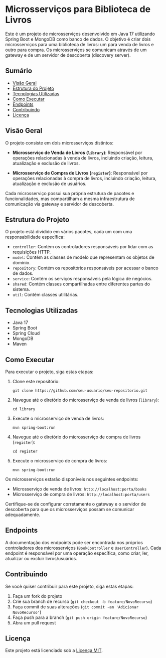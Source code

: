 # Microsserviços para Biblioteca de Livros

Este é um projeto de microsserviços desenvolvido em Java 17 utilizando Spring Boot e MongoDB como banco de dados. O objetivo é criar dois microsserviços para uma biblioteca de livros: um para venda de livros e outro para compra. Os microsserviços se comunicam através de um gateway e de um servidor de descoberta (discovery server).

## Sumário

- [Visão Geral](#visão-geral)
- [Estrutura do Projeto](#estrutura-do-projeto)
- [Tecnologias Utilizadas](#tecnologias-utilizadas)
- [Como Executar](#como-executar)
- [Endpoints](#endpoints)
- [Contribuindo](#contribuindo)
- [Licença](#licença)

## Visão Geral

O projeto consiste em dois microsserviços distintos:

- **Microsserviço de Venda de Livros (`library`)**: Responsável por operações relacionadas à venda de livros, incluindo criação, leitura, atualização e exclusão de livros.
  
- **Microsserviço de Compra de Livros (`register`)**: Responsável por operações relacionadas à compra de livros, incluindo criação, leitura, atualização e exclusão de usuários.

Cada microsserviço possui sua própria estrutura de pacotes e funcionalidades, mas compartilham a mesma infraestrutura de comunicação via gateway e servidor de descoberta.

## Estrutura do Projeto

O projeto está dividido em vários pacotes, cada um com uma responsabilidade específica:

- `controller`: Contém os controladores responsáveis por lidar com as requisições HTTP.
- `model`: Contém as classes de modelo que representam os objetos de domínio.
- `repository`: Contém os repositórios responsáveis por acessar o banco de dados.
- `service`: Contém os serviços responsáveis pela lógica de negócios.
- `shared`: Contém classes compartilhadas entre diferentes partes do sistema.
- `util`: Contém classes utilitárias.

## Tecnologias Utilizadas

- Java 17
- Spring Boot
- Spring Cloud
- MongoDB
- Maven

## Como Executar

Para executar o projeto, siga estas etapas:

1. Clone este repositório:

    ```
    git clone https://github.com/seu-usuario/seu-repositorio.git
    ```

2. Navegue até o diretório do microsserviço de venda de livros (`library`):

    ```
    cd library
    ```

3. Execute o microsserviço de venda de livros:

    ```
    mvn spring-boot:run
    ```

4. Navegue até o diretório do microsserviço de compra de livros (`register`):

    ```
    cd register
    ```

5. Execute o microsserviço de compra de livros:

    ```
    mvn spring-boot:run
    ```

Os microsserviços estarão disponíveis nos seguintes endpoints:

- Microsserviço de venda de livros: `http://localhost:porta/books`
- Microsserviço de compra de livros: `http://localhost:porta/users`

Certifique-se de configurar corretamente o gateway e o servidor de descoberta para que os microsserviços possam se comunicar adequadamente.

## Endpoints

A documentação dos endpoints pode ser encontrada nos próprios controladores dos microsserviços (`BookController` e `UserController`). Cada endpoint é responsável por uma operação específica, como criar, ler, atualizar ou excluir livros/usuários.

## Contribuindo

Se você quiser contribuir para este projeto, siga estas etapas:

1. Faça um fork do projeto
2. Crie sua branch de recurso (`git checkout -b feature/NovoRecurso`)
3. Faça commit de suas alterações (`git commit -am 'Adicionar NovoRecurso'`)
4. Faça push para a branch (`git push origin feature/NovoRecurso`)
5. Abra um pull request

## Licença

Este projeto está licenciado sob a [Licença MIT](https://opensource.org/licenses/MIT).
